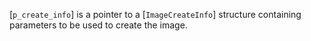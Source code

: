 [`p_create_info`] is a pointer to a [`ImageCreateInfo`] structure
containing parameters to be used to create the image.